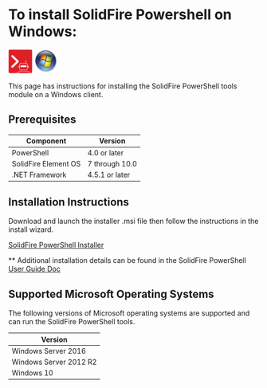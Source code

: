 # To install SolidFire Powershell on Windows:

![solidfire-powershell-logo](../../Install/product.png) ![windows-logo](windows-logo-small.png)

This page has instructions for installing the SolidFire PowerShell tools module on a Windows client.

## Prerequisites

| Component            | Version          |
|----------------------|------------------|
| PowerShell           | 4.0 or later     |
| SolidFire Element OS | 7 through 10.0   |
| .NET Framework       | 4.5.1 or later   |

## Installation Instructions

Download and launch the installer .msi file then follow the instructions in the install wizard. 

[SolidFire PowerShell Installer](https://github.com/solidfire/PowerShell/raw/master/Install/SolidFire_PowerShell_1_5_0_119-install.msi) 

** Additional installation details can be found in the SolidFire PowerShell [User Guide Doc](https://github.com/solidfire/PowerShell/blob/master/Install/NetApp_SolidFire_PowerShell_Tools_v1.5_User_Guide.pdf)

## Supported Microsoft Operating Systems

The following versions of Microsoft operating systems are supported and can run the SolidFire PowerShell tools.

| Version                |
|------------------------|
| Windows Server 2016    |
| Windows Server 2012 R2 |
| Windows 10             |

